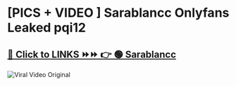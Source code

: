 
 # [PICS + VIDEO ] Sarablancc Onlyfans Leaked pqi12

## <h2><a href="https://clipsfans.com/Sarablancc&ref=git">🔗 Click to LINKS ⏩⏩ 👉 🟢 Sarablancc </a></h2>

<a href="https://clipsfans.com/Sarablancc&ref=git" rel="nofollow" data-target="animated-image.originalLink"><img src="https://i.ibb.co.com/xMMVF88/686577567.gif" alt="Viral Video Original" style="max-width: 100%; display: inline-block;" data-target="animated-image.originalImage"></a>


